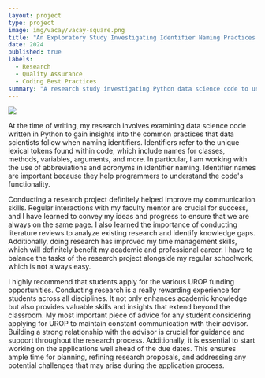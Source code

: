 ```yaml
---
layout: project
type: project
image: img/vacay/vacay-square.png
title: "An Exploratory Study Investigating Identifier Naming Practices in Data Science Code"
date: 2024
published: true
labels:
  - Research
  - Quality Assurance
  - Coding Best Practices
summary: "A research study investigating Python data science code to uncover prevalent practices among data scientists when it comes to naming identifiers."
---
```


<img class="img-fluid" src="../img/vacay/vacay-home-page.png">

At the time of writing, my research involves examining data science code written in Python to gain insights into the common practices that data scientists follow when naming identifiers. Identifiers refer to the unique lexical tokens found within code, which include names for classes, methods, variables, arguments, and more. In particular, I am working with the use of abbreviations and acronyms in identifier naming. Identifier names are important because they help programmers to understand the code's functionality.

Conducting a research project definitely helped improve my communication skills. Regular interactions with my faculty mentor are crucial for success, and I have learned to convey my ideas and progress to ensure that we are always on the same page. I also learned the importance of conducting literature reviews to analyze existing research and identify knowledge gaps. Additionally, doing research has improved my time management skills, which will definitely benefit my academic and professional career. I have to balance the tasks of the research project alongside my regular schoolwork, which is not always easy.

I highly recommend that students apply for the various UROP funding opportunities. Conducting research is a really rewarding experience for students across all disciplines. It not only enhances academic knowledge but also provides valuable skills and insights that extend beyond the classroom. My most important piece of advice for any student considering applying for UROP to maintain constant communication with their advisor. Building a strong relationship with the advisor is crucial for guidance and support throughout the research process. Additionally, it is essential to start working on the applications well ahead of the due dates. This ensures ample time for planning, refining research proposals, and addressing any potential challenges that may arise during the application process.
